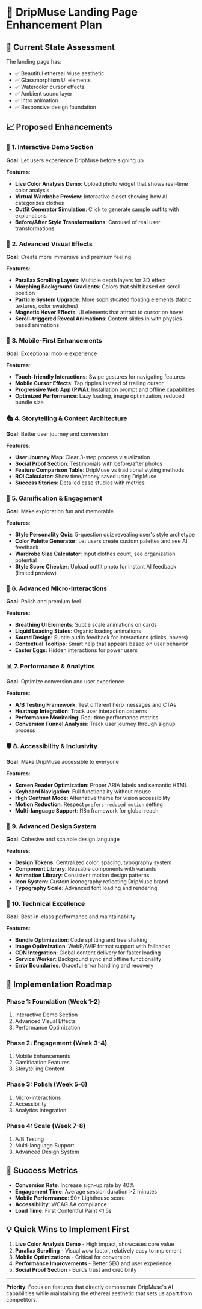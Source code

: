 # 🚀 DripMuse Landing Page Enhancement Plan

## 🎯 **Current State Assessment**
The landing page has:
- ✅ Beautiful ethereal Muse aesthetic
- ✅ Glassmorphism UI elements
- ✅ Watercolor cursor effects
- ✅ Ambient sound layer
- ✅ Intro animation
- ✅ Responsive design foundation

## 📈 **Proposed Enhancements**

### 🎪 **1. Interactive Demo Section**
**Goal**: Let users experience DripMuse before signing up

**Features**:
- **Live Color Analysis Demo**: Upload photo widget that shows real-time color analysis
- **Virtual Wardrobe Preview**: Interactive closet showing how AI categorizes clothes
- **Outfit Generator Simulation**: Click to generate sample outfits with explanations
- **Before/After Style Transformations**: Carousel of real user transformations

### 🎨 **2. Advanced Visual Effects**
**Goal**: Create more immersive and premium feeling

**Features**:
- **Parallax Scrolling Layers**: Multiple depth layers for 3D effect
- **Morphing Background Gradients**: Colors that shift based on scroll position
- **Particle System Upgrade**: More sophisticated floating elements (fabric textures, color swatches)
- **Magnetic Hover Effects**: UI elements that attract to cursor on hover
- **Scroll-triggered Reveal Animations**: Content slides in with physics-based animations

### 📱 **3. Mobile-First Enhancements**
**Goal**: Exceptional mobile experience

**Features**:
- **Touch-friendly Interactions**: Swipe gestures for navigating features
- **Mobile Cursor Effects**: Tap ripples instead of trailing cursor
- **Progressive Web App (PWA)**: Installation prompt and offline capabilities
- **Optimized Performance**: Lazy loading, image optimization, reduced bundle size

### 🎭 **4. Storytelling & Content Architecture**
**Goal**: Better user journey and conversion

**Features**:
- **User Journey Map**: Clear 3-step process visualization
- **Social Proof Section**: Testimonials with before/after photos
- **Feature Comparison Table**: DripMuse vs traditional styling methods
- **ROI Calculator**: Show time/money saved using DripMuse
- **Success Stories**: Detailed case studies with metrics

### 🎪 **5. Gamification & Engagement**
**Goal**: Make exploration fun and memorable

**Features**:
- **Style Personality Quiz**: 5-question quiz revealing user's style archetype
- **Color Palette Generator**: Let users create custom palettes and see AI feedback
- **Wardrobe Size Calculator**: Input clothes count, see organization potential
- **Style Score Checker**: Upload outfit photo for instant AI feedback (limited preview)

### 🎯 **6. Advanced Micro-Interactions**
**Goal**: Polish and premium feel

**Features**:
- **Breathing UI Elements**: Subtle scale animations on cards
- **Liquid Loading States**: Organic loading animations
- **Sound Design**: Subtle audio feedback for interactions (clicks, hovers)
- **Contextual Tooltips**: Smart help that appears based on user behavior
- **Easter Eggs**: Hidden interactions for power users

### 📊 **7. Performance & Analytics**
**Goal**: Optimize conversion and user experience

**Features**:
- **A/B Testing Framework**: Test different hero messages and CTAs
- **Heatmap Integration**: Track user interaction patterns
- **Performance Monitoring**: Real-time performance metrics
- **Conversion Funnel Analysis**: Track user journey through signup process

### 🛡️ **8. Accessibility & Inclusivity**
**Goal**: Make DripMuse accessible to everyone

**Features**:
- **Screen Reader Optimization**: Proper ARIA labels and semantic HTML
- **Keyboard Navigation**: Full functionality without mouse
- **High Contrast Mode**: Alternative theme for vision accessibility
- **Motion Reduction**: Respect `prefers-reduced-motion` setting
- **Multi-language Support**: I18n framework for global reach

### 🎨 **9. Advanced Design System**
**Goal**: Cohesive and scalable design language

**Features**:
- **Design Tokens**: Centralized color, spacing, typography system
- **Component Library**: Reusable components with variants
- **Animation Library**: Consistent motion design patterns
- **Icon System**: Custom iconography reflecting DripMuse brand
- **Typography Scale**: Advanced font loading and rendering

### 🚀 **10. Technical Excellence**
**Goal**: Best-in-class performance and maintainability

**Features**:
- **Bundle Optimization**: Code splitting and tree shaking
- **Image Optimization**: WebP/AVIF format support with fallbacks
- **CDN Integration**: Global content delivery for faster loading
- **Service Worker**: Background sync and offline functionality
- **Error Boundaries**: Graceful error handling and recovery

## 📅 **Implementation Roadmap**

### **Phase 1: Foundation (Week 1-2)**
1. Interactive Demo Section
2. Advanced Visual Effects
3. Performance Optimization

### **Phase 2: Engagement (Week 3-4)**
1. Mobile Enhancements
2. Gamification Features
3. Storytelling Content

### **Phase 3: Polish (Week 5-6)**
1. Micro-interactions
2. Accessibility
3. Analytics Integration

### **Phase 4: Scale (Week 7-8)**
1. A/B Testing
2. Multi-language Support
3. Advanced Design System

## 🎯 **Success Metrics**
- **Conversion Rate**: Increase sign-up rate by 40%
- **Engagement Time**: Average session duration >2 minutes
- **Mobile Performance**: 90+ Lighthouse score
- **Accessibility**: WCAG AA compliance
- **Load Time**: First Contentful Paint <1.5s

## 💡 **Quick Wins to Implement First**
1. **Live Color Analysis Demo** - High impact, showcases core value
2. **Parallax Scrolling** - Visual wow factor, relatively easy to implement
3. **Mobile Optimizations** - Critical for conversion
4. **Performance Improvements** - Better SEO and user experience
5. **Social Proof Section** - Builds trust and credibility

---

**Priority**: Focus on features that directly demonstrate DripMuse's AI capabilities while maintaining the ethereal aesthetic that sets us apart from competitors.
